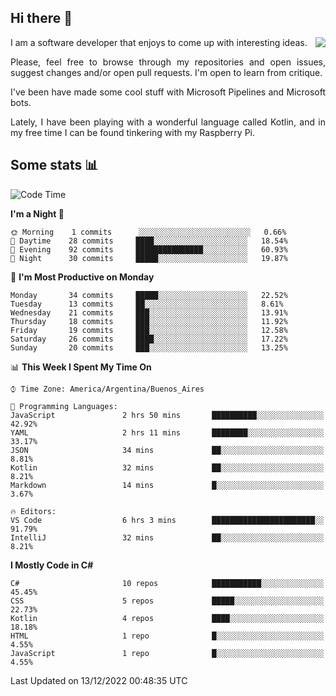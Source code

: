 ## Hi there :slightly_smiling_face:

<img src="https://github-readme-stats.vercel.app/api?username=victorgrycuk&show_icons=true&count_private=true&title_color=F7941E&icon_color=F7941E" align="right">

<p align="justify">
I am a software developer that enjoys to come up with interesting ideas.
<p/>

<p align= "justify">
Please, feel free to browse through my repositories and open issues, suggest changes and/or open pull requests. I'm open to learn from critique.
<p/>


<p align= "justify">
I've been have made some cool stuff with Microsoft Pipelines and Microsoft bots.
<p/>

<p align= "justify">
Lately, I have been playing with a wonderful language called Kotlin, and in my free time I can be found tinkering with my Raspberry Pi.
<p/>

## Some stats :bar_chart:
<!--START_SECTION:waka-->
![Code Time](http://img.shields.io/badge/Code%20Time-1%2C247%20hrs%2012%20mins-blue)

**I'm a Night 🦉** 

```text
🌞 Morning    1 commits      ░░░░░░░░░░░░░░░░░░░░░░░░░   0.66% 
🌆 Daytime    28 commits     ████░░░░░░░░░░░░░░░░░░░░░   18.54% 
🌃 Evening    92 commits     ███████████████░░░░░░░░░░   60.93% 
🌙 Night      30 commits     █████░░░░░░░░░░░░░░░░░░░░   19.87%

```
📅 **I'm Most Productive on Monday** 

```text
Monday       34 commits     █████░░░░░░░░░░░░░░░░░░░░   22.52% 
Tuesday      13 commits     ██░░░░░░░░░░░░░░░░░░░░░░░   8.61% 
Wednesday    21 commits     ███░░░░░░░░░░░░░░░░░░░░░░   13.91% 
Thursday     18 commits     ███░░░░░░░░░░░░░░░░░░░░░░   11.92% 
Friday       19 commits     ███░░░░░░░░░░░░░░░░░░░░░░   12.58% 
Saturday     26 commits     ████░░░░░░░░░░░░░░░░░░░░░   17.22% 
Sunday       20 commits     ███░░░░░░░░░░░░░░░░░░░░░░   13.25%

```


📊 **This Week I Spent My Time On** 

```text
⌚︎ Time Zone: America/Argentina/Buenos_Aires

💬 Programming Languages: 
JavaScript               2 hrs 50 mins       ██████████░░░░░░░░░░░░░░░   42.92% 
YAML                     2 hrs 11 mins       ████████░░░░░░░░░░░░░░░░░   33.17% 
JSON                     34 mins             ██░░░░░░░░░░░░░░░░░░░░░░░   8.81% 
Kotlin                   32 mins             ██░░░░░░░░░░░░░░░░░░░░░░░   8.21% 
Markdown                 14 mins             █░░░░░░░░░░░░░░░░░░░░░░░░   3.67%

🔥 Editors: 
VS Code                  6 hrs 3 mins        ███████████████████████░░   91.79% 
IntelliJ                 32 mins             ██░░░░░░░░░░░░░░░░░░░░░░░   8.21%

```

**I Mostly Code in C#** 

```text
C#                       10 repos            ███████████░░░░░░░░░░░░░░   45.45% 
CSS                      5 repos             █████░░░░░░░░░░░░░░░░░░░░   22.73% 
Kotlin                   4 repos             ████░░░░░░░░░░░░░░░░░░░░░   18.18% 
HTML                     1 repo              █░░░░░░░░░░░░░░░░░░░░░░░░   4.55% 
JavaScript               1 repo              █░░░░░░░░░░░░░░░░░░░░░░░░   4.55%

```



 Last Updated on 13/12/2022 00:48:35 UTC
<!--END_SECTION:waka-->
